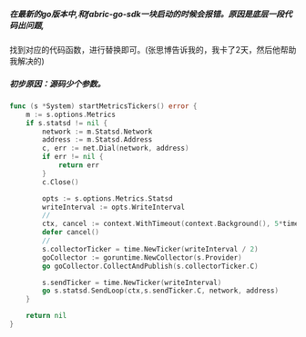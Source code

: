 ﻿

##### 在最新的go版本中,和fabric-go-sdk一块启动的时候会报错。原因是底层一段代码出问题,
找到对应的代码函数，进行替换即可。(张思博告诉我的，我卡了2天，然后他帮助我解决的)
##### 初步原因：源码少个参数。

```go
func (s *System) startMetricsTickers() error {
	m := s.options.Metrics
	if s.statsd != nil {
		network := m.Statsd.Network
		address := m.Statsd.Address
		c, err := net.Dial(network, address)
		if err != nil {
			return err
		}
		c.Close()

		opts := s.options.Metrics.Statsd
		writeInterval := opts.WriteInterval
		//
		ctx, cancel := context.WithTimeout(context.Background(), 5*time.Second)
		defer cancel()
		//
		s.collectorTicker = time.NewTicker(writeInterval / 2)
		goCollector := goruntime.NewCollector(s.Provider)
		go goCollector.CollectAndPublish(s.collectorTicker.C)

		s.sendTicker = time.NewTicker(writeInterval)
		go s.statsd.SendLoop(ctx,s.sendTicker.C, network, address)
	}

	return nil
}
```

